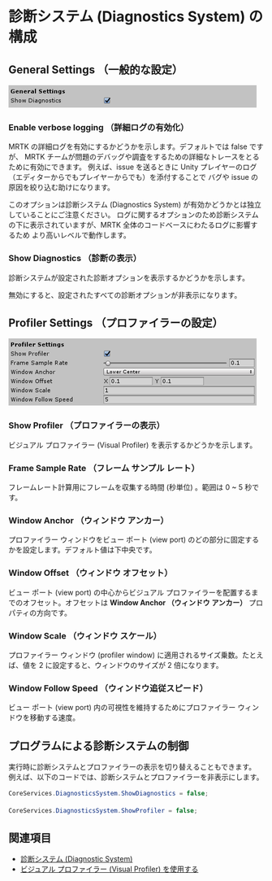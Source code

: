 # 診断システム (Diagnostics System) の構成

## General Settings （一般的な設定）

![診断の一般的な設定](../../Documentation/Images/Diagnostics/DiagnosticsGeneralSettings.png)

<a name="enable-verbose-logging"></a>

### Enable verbose logging （詳細ログの有効化）

MRTK の詳細ログを有効にするかどうかを示します。デフォルトでは false ですが、
MRTK チームが問題のデバッグや調査をするための詳細なトレースをとるために有効にできます。
例えば、issue を送るときに Unity プレイヤーのログ（エディターからでもプレイヤーからでも）を添付することで
バグや issue の原因を絞り込む助けになります。

このオプションは診断システム (Diagnostics System) が有効かどうかとは独立していることにご注意ください。
ログに関するオプションのため診断システムの下に表示されていますが、MRTK 全体のコードベースにわたるログに影響するため
より高いレベルで動作します。

### Show Diagnostics （診断の表示）

診断システムが設定された診断オプションを表示するかどうかを示します。

無効にすると、設定されたすべての診断オプションが非表示になります。

## Profiler Settings （プロファイラーの設定）

![診断プロファイラーの設定](../../Documentation/Images/Diagnostics/DiagnosticsProfilerSettings.png)

### Show Profiler （プロファイラーの表示）

ビジュアル プロファイラー (Visual Profiler) を表示するかどうかを示します。

### Frame Sample Rate （フレーム サンプル レート）

フレームレート計算用にフレームを収集する時間 (秒単位) 。範囲は 0 ~ 5 秒です。

### Window Anchor （ウィンドウ アンカー）

プロファイラー ウィンドウをビュー ポート (view port) のどの部分に固定するかを設定します。デフォルト値は下中央です。

### Window Offset （ウィンドウ オフセット）

ビュー ポート (view port) の中心からビジュアル プロファイラーを配置するまでのオフセット。オフセットは **Window Anchor （ウィンドウ アンカー）** プロパティの方向です。

### Window Scale （ウィンドウ スケール）

プロファイラー ウィンドウ (profiler window) に適用されるサイズ乗数。たとえば、値を 2 に設定すると、ウィンドウのサイズが 2 倍になります。

### Window Follow Speed （ウィンドウ追従スピード）

ビュー ポート (view port) 内の可視性を維持するためにプロファイラー ウィンドウを移動する速度。

## プログラムによる診断システムの制御

実行時に診断システムとプロファイラーの表示を切り替えることもできます。
例えば、以下のコードでは、診断システムとプロファイラーを非表示にします。

```c#
CoreServices.DiagnosticsSystem.ShowDiagnostics = false;

CoreServices.DiagnosticsSystem.ShowProfiler = false;
```

## 関連項目

- [診断システム (Diagnostic System)](DiagnosticsSystemGettingStarted.md)
- [ビジュアル プロファイラー (Visual Profiler) を使用する](UsingVisualProfiler.md)
